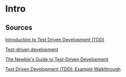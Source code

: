 # Intro
## Sources
[Introduction to Test Driven Development (TDD)](http://agiledata.org/essays/tdd.html)

[Test-driven development](https://en.wikipedia.org/wiki/Test-driven_development)

[The Newbie's Guide to Test-Driven Development](https://code.tutsplus.com/tutorials/the-newbies-guide-to-test-driven-development--net-13835)

[Test Driven Development (TDD): Example Walkthrough](https://technologyconversations.com/2013/12/20/test-driven-development-tdd-example-walkthrough/)

